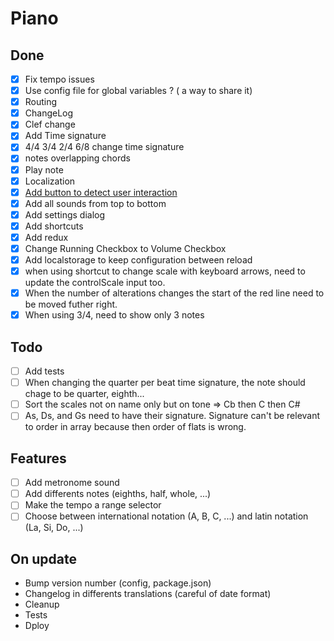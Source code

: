 # Piano

## Done
- [x] Fix tempo issues
- [x] Use config file for global variables ? ( a way to share it)
- [x] Routing
- [x] ChangeLog
- [x] Clef change
- [x] Add Time signature
- [x] 4/4 3/4 2/4 6/8 change time signature
- [x] notes overlapping chords
- [x] Play note
- [x] Localization
- [x] [Add button to detect user interaction](https://developers.google.com/web/updates/2017/09/autoplay-policy-changes#webaudio)
- [x] Add all sounds from top to bottom
- [x] Add settings dialog
- [x] Add shortcuts
- [x] Add redux
- [x] Change Running Checkbox to Volume Checkbox
- [x] Add localstorage to keep configuration between reload
- [x] when using shortcut to change scale with keyboard arrows, need to update the controlScale input too.
- [x] When the number of alterations changes the start of the red line need to be moved futher right.
- [x] When using 3/4, need to show only 3 notes

## Todo
- [ ] Add tests
- [ ] When changing the quarter per beat time signature, the note should chage to be quarter, eighth...
- [ ] Sort the scales not on name only but on tone => Cb then C then C#
- [ ] As, Ds, and Gs need to have their signature. Signature can't be relevant to order in array because then order of flats is wrong.

## Features
- [ ] Add metronome sound
- [ ] Add differents notes (eighths, half, whole, ...)
- [ ] Make the tempo a range selector
- [ ] Choose between international notation (A, B, C, ...) and latin notation (La, Si, Do, ...)

## On update
- Bump version number (config, package.json)
- Changelog in differents translations (careful of date format)
- Cleanup
- Tests
- Dploy
